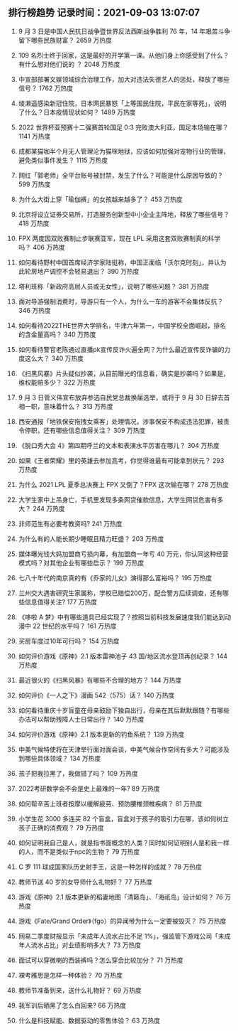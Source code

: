 
## 排行榜趋势 记录时间：2021-09-03 13:07:07
  
  1. 9 月 3 日是中国人民抗日战争暨世界反法西斯战争胜利 76 年，14 年艰苦斗争留下哪些民族财富？ 2659 万热度
    
  2. 109 名烈士终于回家，这是最好的开学第一课。从他们身上你感受到了什么？有什么想对他们说的 ？ 2048 万热度
    
  3. 中宣部部署文娱领域综合治理工作，加大对违法失德艺人的惩处，释放了哪些信号？ 1762 万热度
    
  4. 绫濑遥感染新冠住院，日本网民暴怒「上等国民住院，平民在家等死」，说明了什么？日本疫情现状如何？ 1489 万热度
    
  5. 2022 世界杯亚预赛十二强赛首轮国足 0:3 完败澳大利亚，国足本场输在哪？ 1141 万热度
    
  6. 成都某猫咖半个月无人管理沦为猫咪地狱，应该如何加强对宠物行业的管理，避免类似事件发生？ 1115 万热度
    
  7. 网红「郭老师」全平台账号被封禁，发生了什么？可能是什么原因导致的？ 599 万热度
    
  8. 为什么大街上穿「瑜伽裤」的女孩越来越多了？ 453 万热度
    
  9. 北京将设立证券交易所，打造服务创新型中小企业主阵地，释放了哪些信号？ 418 万热度
    
  10. FPX 两度因双败赛制止步联赛亚军，现在 LPL 采用这套双败赛制真的科学吗？ 406 万热度
    
  11. 如何看待野村中国首席经济学家陆挺称，中国正面临「沃尔克时刻」，并认为此轮房地产调控不会轻易退出？ 390 万热度
    
  12. 塔利班称「新政府高层人员或无女性」，说明了哪些问题？ 381 万热度
    
  13. 面对导游强制消费时，导游只有一个人，为什么一车的游客不会集体反抗？ 346 万热度
    
  14. 如何看待2022THE世界大学排名，牛津六年第一，中国学校全面崛起，排名的含金量高吗？ 340 万热度
    
  15. 如何看待警官老陈通过直播pk宣传反诈火遍全网？为什么最近宣传反诈骗的力度这么大？ 340 万热度
    
  16. 《扫黑风暴》片头疑似抄袭，从目前曝光的信息看，确实是抄袭吗？如果是，维权能赔多少？ 322 万热度
    
  17. 9 月 3 日菅义伟宣布放弃参选自民党总裁换届选举，或将于 9 月 30 日辞去首相一职，意味着什么？ 313 万热度
    
  18. 西安通报「地铁保安拖拽女乘客」处理情况，涉事保安不构成违法犯罪，被责令停职，还有哪些信息值得关注？ 309 万热度
    
  19. 《脱口秀大会 4》第四期呼兰的文本和表演水平厉害在哪儿？ 304 万热度
    
  20. 如果《王者荣耀》里的英雄去参加高考，你觉得谁最有可能拿到状元？ 293 万热度
    
  21. 为什么 2021 LPL 夏季总决赛上 FPX 又倒了？FPX 这次输在哪？ 278 万热度
    
  22. 大学生家中上吊身亡，手机里发现多条网贷催款信息，大学生网贷危害有多大？ 244 万热度
    
  23. 非师范生有必要考教资吗? 241 万热度
    
  24. 为什么有的人能长期少睡眠且精力旺盛？ 203 万热度
    
  25. 媒体曝光钱大妈加盟商亏损内幕，有加盟商一年亏 40 万元，你认同这种经营模式吗？对其他企业有哪些启示？ 199 万热度
    
  26. 七八十年代的南京真的有《乔家的儿女》演得那么富裕吗？ 195 万热度
    
  27. 兰州交大遇害研究生家属称，学校已赔偿200万，配合警方后续调查，还有哪些信息值得关注? 177 万热度
    
  28. 《哆啦 A 梦》中有哪些道具已经实现了？按照当前科技发展速度我们能达到动漫中 22 世纪的水平吗？ 161 万热度
    
  29. 买房车度过10年可行吗？ 154 万热度
    
  30. 如何评价游戏《原神》2.1 版本雷神池子 43 国/地区流水登顶再创纪录？ 144 万热度
    
  31. 最近很火的《扫黑风暴》有哪些不合理的地方？ 144 万热度
    
  32. 如何评价《一人之下》漫画 542（575）话？ 140 万热度
    
  33. 如何看待重庆十岁盲童在母亲鼓励下独自出行，母亲在其后默默跟随？有哪些办法可以帮助残障人士日常出行？ 140 万热度
    
  34. 如何评价游戏《原神》2.1 版本更新的钓鱼系统？ 139 万热度
    
  35. 中美气候特使将在天津举行面对面会谈，中美气候合作空间有多大？可能涉及到哪些具体领域？ 134 万热度
    
  36. 孩子把我拉黑了，我做错了吗？ 109 万热度
    
  37. 2022考研数学会不会是史上最难的一年? 89 万热度
    
  38. 如何帮辛苦上班者按摩以缓解疲劳、预防腰椎颈椎疾病？ 81 万热度
    
  39. 小学生花 3000 多连买 82 个盲盒，盲盒对于孩子的吸引力在哪，该如何树立孩子正确的消费观？ 79 万热度
    
  40. 如何证明我自己是人，就是指书面概念的人类？同时如何证明别人是和我一样的人，而不是类似于npc的生物？ 79 万热度
    
  41. C 罗 111 球成国家队历史射手王，这是一种怎样的成就？ 78 万热度
    
  42. 教师节送 40 岁的女导师什么礼物好？ 77 万热度
    
  43. 游戏《原神》2.1 版本更新的稻妻地图「清籁岛」、「海祇岛」设计如何？ 76 万热度
    
  44. 游戏《Fate/Grand Order》（fgo）的异闻带为什么一定要被毁灭？ 75 万热度
    
  45. 网易二季度财报显示「未成年人流水占比不足 1%」，强监管下游戏公司「未成年人流水占比」对业绩影响多大？ 73 万热度
    
  46. 面试可以穿微喇的西装裤吗？怎么穿会比较加分？ 71 万热度
    
  47. 裸考雅思是怎样一种体验？ 70 万热度
    
  48. 教师节准备到来，送什么礼物好？ 69 万热度
    
  49. 我军训后晒黑了怎么白回来? 66 万热度
    
  50. 什么是科技赋能、数据驱动的零售体验？ 63 万热度
    